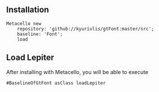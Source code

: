 ## Installation```stMetacello new	repository: 'github://kyurivlis/gtFont:master/src';	baseline: 'Font';	load```## Load Lepiter				After installing with Metacello, you will be able to execute```#BaselineOfGtFont asClass loadLepiter```